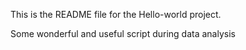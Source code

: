 This is the README file for the Hello-world project.

Some wonderful and useful script during data analysis

